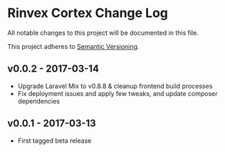 # Rinvex Cortex Change Log

All notable changes to this project will be documented in this file.

This project adheres to [Semantic Versioning](CONTRIBUTING.md).


## v0.0.2 - 2017-03-14
- Upgrade Laravel Mix to v0.8.8 & cleanup frontend build processes
- Fix deployment issues and apply few tweaks, and update composer dependencies

## v0.0.1 - 2017-03-13
- First tagged beta release

[v0.0.2]: https://github.com/rinvex/cortex/compare/v0.0.1...v0.0.2
